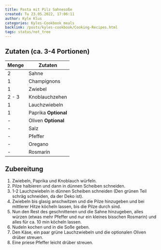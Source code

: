 ```yaml
---
title: Pasta mit Pilz Sahnesoße
created: Tu 23.05.2022, 17:06:11
author: Kyle Klus
categories: Kyles-Cookbook meals
backlink: /posts/kyles-cookbook/Cooking-Recipes.html
tags: status/not_tree
---
```


## Zutaten (ca. 3-4 Portionen)

| Menge            | Zutaten              |
| ---------------- | -------------------- |
| 2                | Sahne                |
| 1                | Champignons          |
| 1                | Zwiebel              |
| 2 - 3              | Knoblauchzehen       |
| 1                | Lauchzwiebeln        |
| 1                | Paprika **Optional** |
| -                | Oliven **Optional**  |
| -                | Salz                 |
| -                | Pfeffer              |
| -                | Oregano              |
| -                | Rosmarin             |

## Zubereitung

1. Zwiebeln, Paprika und Knoblauch würfeln.
2. Pilze halbieren und dann in dünnen Scheiben schneiden.
3. 1-2 Lauchzwiebeln in dünnen Scheiben schneiden (Den grünen Teil schräg schneiden, da der Deko ist).
4. Zwiebeln bis glasig anschwitzen und die Pilze hinzugeben und bei mittlerer Hitze köcheln lassen, bis die Pilze durch sind.
5. Nun den Rest des geschnittenen und die Sahne hinzugeben, alles würzen (etwas mehr Pfeffer und nur ein kleines bisschen Rosmarin) und alles für ca. 10 min köcheln lassen.
6. Nudeln kochen und in die Soße geben.
7. Den Käse, ein paar grüne Lauchzwiebeln und die optionalen Oliven drüber streuen.
8. Eine priese Pfeffer leicht drüber streuen.

